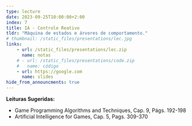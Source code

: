 ```yaml
---
type: lecture
date: 2023-09-25T10:00:00+2:00
index: 7
title: IA - Controle Reativo
tldr: "Máquina de estados e árvores de comportamento."
# thumbnail: /static_files/presentations/lec.jpg
links: 
    - url: /static_files/presentations/lec.zip
      name: notas
    # - url: /static_files/presentations/code.zip
    #   name: código
    - url: https://google.com
      name: slides
hide_from_announcments: true
---
```

**Leituras Sugeridas:**
- Game Programming Algorithms and Techniques, Cap. 9, Págs. 192-198
- Artificial Intelligence for Games, Cap. 5, Pags. 309-370
